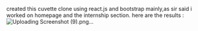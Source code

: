 created this cuvette clone using react.js and bootstrap mainly,as sir said i worked on homepage and the internship section.
here are the results :
![Uploading Screenshot (9).png…]()
